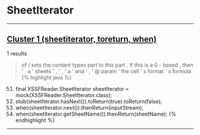 # SheetIterator

***

## [Cluster 1 (sheetiterator, toreturn, when)](./1)
1 results
> of / sets the content types part to this part . if this is a 0 - based , then ' . a ' sheets ' , ' , ' a ' and ' , ' @ param ' the cell ' s format ' s formula 
{% highlight java %}
51. final XSSFReader.SheetIterator sheetIterator = mock(XSSFReader.SheetIterator.class);
52. stub(sheetIterator.hasNext()).toReturn(true).toReturn(false);
53. when(sheetIterator.next()).thenReturn(inputStream);
54. when(sheetIterator.getSheetName()).thenReturn(sheetName);
{% endhighlight %}

***

